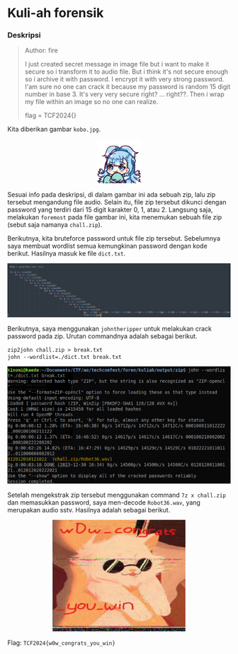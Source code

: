 # Kuli-ah forensik

### Deskripsi

> Author: fire
>
> I just created secret message in image file but i want to make it secure so i transform it to audio file. But i think it's not secure enough so i archive it with password. I encrypt it with very strong password. I'am sure no one can crack it because my password is random 15 digit number in base 3. It's very very secure right? ... right??. Then i wrap my file within an image so no one can realize.
>
> flag = TCF2024{}

Kita diberikan gambar `kobo.jpg`.

<div align="center">

<img src="../../../techcomfest-24/foren/kuliah/img/kobo.jpg" alt="" width="100">

</div>

Sesuai info pada deskripsi, di dalam gambar ini ada sebuah zip, lalu zip tersebut mengandung file audio. Selain itu, file zip tersebut dikunci dengan password yang terdiri dari 15 digit karakter 0, 1, atau 2. Langsung saja, melakukan `foremost` pada file gambar ini, kita menemukan sebuah file zip (sebut saja namanya `chall.zip`).

Berikutnya, kita bruteforce password untuk file zip tersebut. Sebelumnya saya membuat wordlist semua kemungkinan password dengan kode berikut. Hasilnya masuk ke file `dict.txt`.

![](../../../techcomfest-24/foren/kuliah/img/makedict.png)

Berikutnya, saya menggunakan `johntheripper` untuk melakukan crack password pada zip. Urutan commandnya adalah sebagai berikut.

```
zip2john chall.zip > break.txt
john --wordlist=./dict.txt break.txt
```

<div align="center">

<img src="../../../techcomfest-24/foren/kuliah/img/john.png" alt="" width="700">

</div>

Setelah mengekstrak zip tersebut menggunakan command `7z x chall.zip` dan memasukkan password, saya men-decode `Robot36.wav`, yang merupakan audio sstv. Hasilnya adalah sebagai berikut.

<div align="center">

<img src="../../../techcomfest-24/foren/kuliah/img/sstv.png" alt="" width="300">

</div>

Flag: `TCF2024{w0w_congrats_you_win}`
